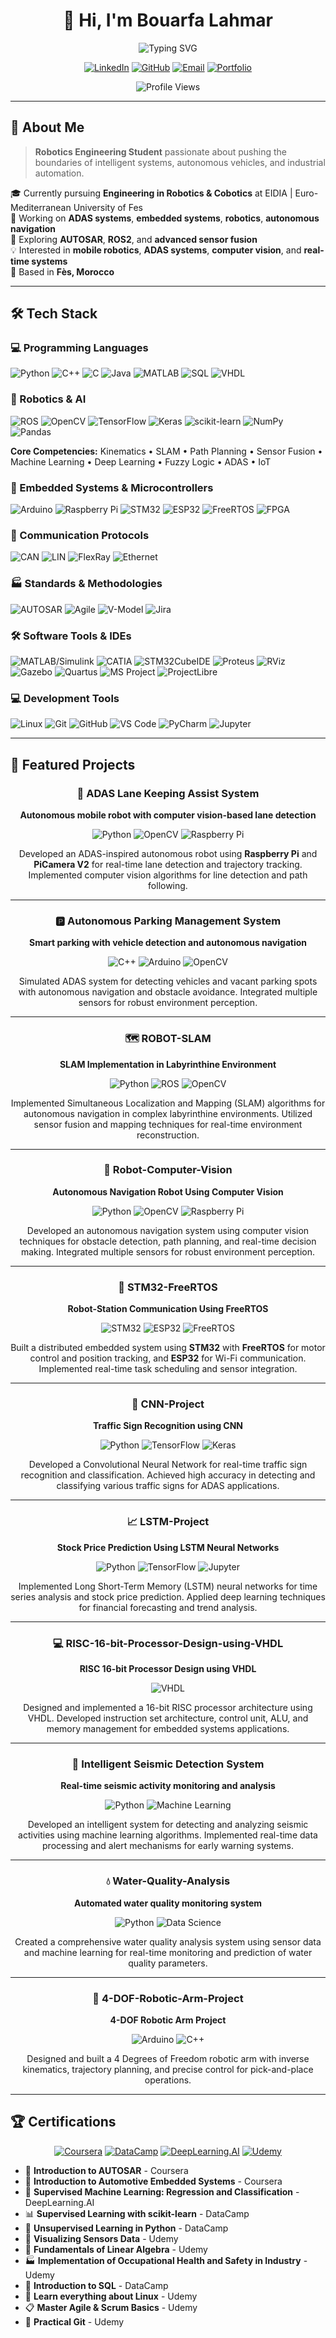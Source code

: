 <div align="center">
  
# 👋 Hi, I'm Bouarfa Lahmar

<img src="https://readme-typing-svg.herokuapp.com?font=Fira+Code&size=32&duration=2800&pause=2000&color=00ADD8&center=true&vCenter=true&width=600&lines=Robotics+%26+AI+Engineer;Mobile+%26+Industrial+Robotics;Embedded+Systems+Developer;ADAS+%26+Autonomous+Systems" alt="Typing SVG" />

[![LinkedIn](https://img.shields.io/badge/LinkedIn-0077B5?style=for-the-badge&logo=linkedin&logoColor=white)](https://linkedin.com/in/bouarfa-lahmar)
[![GitHub](https://img.shields.io/badge/GitHub-100000?style=for-the-badge&logo=github&logoColor=white)](https://github.com/bouarfa-lahmar)
[![Email](https://img.shields.io/badge/Email-D14836?style=for-the-badge&logo=gmail&logoColor=white)](mailto:bouarfa.lahmr@gmail.com)
[![Portfolio](https://img.shields.io/badge/Portfolio-FF5722?style=for-the-badge&logo=todoist&logoColor=white)](#)

![Profile Views](https://komarev.com/ghpvc/?username=bouarfa-lahmar&color=00ADD8&style=for-the-badge)

</div>

---

## 🚀 About Me

> **Robotics Engineering Student** passionate about pushing the boundaries of intelligent systems, autonomous vehicles, and industrial automation.

🎓 Currently pursuing **Engineering in Robotics & Cobotics** at EIDIA | Euro-Mediterranean University of Fes  
🔭 Working on **ADAS systems**, **embedded systems**, **robotics**, **autonomous navigation**  
🌱 Exploring **AUTOSAR**, **ROS2**, and **advanced sensor fusion**  
💡 Interested in **mobile robotics**, **ADAS systems**, **computer vision**, and **real-time systems**  
📍 Based in **Fès, Morocco**

---

## 🛠️ Tech Stack

### 💻 Programming Languages
![Python](https://img.shields.io/badge/Python-3776AB?style=for-the-badge&logo=python&logoColor=white)
![C++](https://img.shields.io/badge/C++-00599C?style=for-the-badge&logo=cplusplus&logoColor=white)
![C](https://img.shields.io/badge/C-A8B9CC?style=for-the-badge&logo=c&logoColor=black)
![Java](https://img.shields.io/badge/Java-ED8B00?style=for-the-badge&logo=openjdk&logoColor=white)
![MATLAB](https://img.shields.io/badge/MATLAB-0076A8?style=for-the-badge&logo=mathworks&logoColor=white)
![SQL](https://img.shields.io/badge/SQL-4479A1?style=for-the-badge&logo=mysql&logoColor=white)
![VHDL](https://img.shields.io/badge/VHDL-543978?style=for-the-badge&logo=xilinx&logoColor=white)

### 🤖 Robotics & AI
![ROS](https://img.shields.io/badge/ROS-22314E?style=for-the-badge&logo=ros&logoColor=white)
![OpenCV](https://img.shields.io/badge/OpenCV-5C3EE8?style=for-the-badge&logo=opencv&logoColor=white)
![TensorFlow](https://img.shields.io/badge/TensorFlow-FF6F00?style=for-the-badge&logo=tensorflow&logoColor=white)
![Keras](https://img.shields.io/badge/Keras-D00000?style=for-the-badge&logo=keras&logoColor=white)
![scikit-learn](https://img.shields.io/badge/scikit--learn-F7931E?style=for-the-badge&logo=scikitlearn&logoColor=white)
![NumPy](https://img.shields.io/badge/NumPy-013243?style=for-the-badge&logo=numpy&logoColor=white)
![Pandas](https://img.shields.io/badge/Pandas-150458?style=for-the-badge&logo=pandas&logoColor=white)

**Core Competencies:** Kinematics • SLAM • Path Planning • Sensor Fusion • Machine Learning • Deep Learning • Fuzzy Logic • ADAS • IoT

### 🔧 Embedded Systems & Microcontrollers
![Arduino](https://img.shields.io/badge/Arduino-00979D?style=for-the-badge&logo=arduino&logoColor=white)
![Raspberry Pi](https://img.shields.io/badge/Raspberry%20Pi-A22846?style=for-the-badge&logo=raspberrypi&logoColor=white)
![STM32](https://img.shields.io/badge/STM32-03234B?style=for-the-badge&logo=stmicroelectronics&logoColor=white)
![ESP32](https://img.shields.io/badge/ESP32-000000?style=for-the-badge&logo=espressif&logoColor=white)
![FreeRTOS](https://img.shields.io/badge/FreeRTOS-00979D?style=for-the-badge&logo=freertos&logoColor=white)
![FPGA](https://img.shields.io/badge/FPGA-FF6C37?style=for-the-badge&logo=xilinx&logoColor=white)

### 📡 Communication Protocols
![CAN](https://img.shields.io/badge/CAN-009639?style=for-the-badge&logo=canbus&logoColor=white)
![LIN](https://img.shields.io/badge/LIN-00599C?style=for-the-badge&logo=automotive&logoColor=white)
![FlexRay](https://img.shields.io/badge/FlexRay-0066B3?style=for-the-badge&logo=automotive&logoColor=white)
![Ethernet](https://img.shields.io/badge/Ethernet-0078D4?style=for-the-badge&logo=ethernet&logoColor=white)

### 🏭 Standards & Methodologies
![AUTOSAR](https://img.shields.io/badge/AUTOSAR-009639?style=for-the-badge&logo=automotive&logoColor=white)
![Agile](https://img.shields.io/badge/Agile-0052CC?style=for-the-badge&logo=jira&logoColor=white)
![V-Model](https://img.shields.io/badge/V--Model-FF6C37?style=for-the-badge&logo=automotive&logoColor=white)
![Jira](https://img.shields.io/badge/Jira-0052CC?style=for-the-badge&logo=jira&logoColor=white)

### 🛠️ Software Tools & IDEs
![MATLAB/Simulink](https://img.shields.io/badge/MATLAB%2FSimulink-0076A8?style=for-the-badge&logo=mathworks&logoColor=white)
![CATIA](https://img.shields.io/badge/CATIA-005386?style=for-the-badge&logo=dassaultsystemes&logoColor=white)
![STM32CubeIDE](https://img.shields.io/badge/STM32CubeIDE-03234B?style=for-the-badge&logo=stmicroelectronics&logoColor=white)
![Proteus](https://img.shields.io/badge/Proteus-1E88E5?style=for-the-badge&logo=proteus&logoColor=white)
![RViz](https://img.shields.io/badge/RViz-22314E?style=for-the-badge&logo=ros&logoColor=white)
![Gazebo](https://img.shields.io/badge/Gazebo-FF6C37?style=for-the-badge&logo=ros&logoColor=white)
![Quartus](https://img.shields.io/badge/Quartus-0071C5?style=for-the-badge&logo=intel&logoColor=white)
![MS Project](https://img.shields.io/badge/MS%20Project-217346?style=for-the-badge&logo=microsoft&logoColor=white)
![ProjectLibre](https://img.shields.io/badge/ProjectLibre-4285F4?style=for-the-badge&logo=project&logoColor=white)

### 💻 Development Tools
![Linux](https://img.shields.io/badge/Linux-FCC624?style=for-the-badge&logo=linux&logoColor=black)
![Git](https://img.shields.io/badge/Git-F05032?style=for-the-badge&logo=git&logoColor=white)
![GitHub](https://img.shields.io/badge/GitHub-181717?style=for-the-badge&logo=github&logoColor=white)
![VS Code](https://img.shields.io/badge/VS%20Code-007ACC?style=for-the-badge&logo=visualstudiocode&logoColor=white)
![PyCharm](https://img.shields.io/badge/PyCharm-000000?style=for-the-badge&logo=pycharm&logoColor=white)
![Jupyter](https://img.shields.io/badge/Jupyter-F37626?style=for-the-badge&logo=jupyter&logoColor=white)

---

## 🎯 Featured Projects

<div align="center">

### 🚗 ADAS Lane Keeping Assist System
**Autonomous mobile robot with computer vision-based lane detection**

![Python](https://img.shields.io/badge/Python-3776AB?style=flat-square&logo=python&logoColor=white)
![OpenCV](https://img.shields.io/badge/OpenCV-5C3EE8?style=flat-square&logo=opencv&logoColor=white)
![Raspberry Pi](https://img.shields.io/badge/Raspberry%20Pi-A22846?style=flat-square&logo=raspberrypi&logoColor=white)

Developed an ADAS-inspired autonomous robot using **Raspberry Pi** and **PiCamera V2** for real-time lane detection and trajectory tracking. Implemented computer vision algorithms for line detection and path following.

---

### 🅿️ Autonomous Parking Management System
**Smart parking with vehicle detection and autonomous navigation**

![C++](https://img.shields.io/badge/C++-00599C?style=flat-square&logo=cplusplus&logoColor=white)
![Arduino](https://img.shields.io/badge/Arduino-00979D?style=flat-square&logo=arduino&logoColor=white)
![OpenCV](https://img.shields.io/badge/OpenCV-5C3EE8?style=flat-square&logo=opencv&logoColor=white)

Simulated ADAS system for detecting vehicles and vacant parking spots with autonomous navigation and obstacle avoidance. Integrated multiple sensors for robust environment perception.

---

### 🗺️ ROBOT-SLAM
**SLAM Implementation in Labyrinthine Environment**

![Python](https://img.shields.io/badge/Python-3776AB?style=flat-square&logo=python&logoColor=white)
![ROS](https://img.shields.io/badge/ROS-22314E?style=flat-square&logo=ros&logoColor=white)
![OpenCV](https://img.shields.io/badge/OpenCV-5C3EE8?style=flat-square&logo=opencv&logoColor=white)

Implemented Simultaneous Localization and Mapping (SLAM) algorithms for autonomous navigation in complex labyrinthine environments. Utilized sensor fusion and mapping techniques for real-time environment reconstruction.

---

### 🤖 Robot-Computer-Vision
**Autonomous Navigation Robot Using Computer Vision**

![Python](https://img.shields.io/badge/Python-3776AB?style=flat-square&logo=python&logoColor=white)
![OpenCV](https://img.shields.io/badge/OpenCV-5C3EE8?style=flat-square&logo=opencv&logoColor=white)
![Raspberry Pi](https://img.shields.io/badge/Raspberry%20Pi-A22846?style=flat-square&logo=raspberrypi&logoColor=white)

Developed an autonomous navigation system using computer vision techniques for obstacle detection, path planning, and real-time decision making. Integrated multiple sensors for robust environment perception.

---

### 📡 STM32-FreeRTOS
**Robot-Station Communication Using FreeRTOS**

![STM32](https://img.shields.io/badge/STM32-03234B?style=flat-square&logo=stmicroelectronics&logoColor=white)
![ESP32](https://img.shields.io/badge/ESP32-000000?style=flat-square&logo=espressif&logoColor=white)
![FreeRTOS](https://img.shields.io/badge/FreeRTOS-00979D?style=flat-square&logo=freertos&logoColor=white)

Built a distributed embedded system using **STM32** with **FreeRTOS** for motor control and position tracking, and **ESP32** for Wi-Fi communication. Implemented real-time task scheduling and sensor integration.

---

### 🚦 CNN-Project
**Traffic Sign Recognition using CNN**

![Python](https://img.shields.io/badge/Python-3776AB?style=flat-square&logo=python&logoColor=white)
![TensorFlow](https://img.shields.io/badge/TensorFlow-FF6F00?style=flat-square&logo=tensorflow&logoColor=white)
![Keras](https://img.shields.io/badge/Keras-D00000?style=flat-square&logo=keras&logoColor=white)

Developed a Convolutional Neural Network for real-time traffic sign recognition and classification. Achieved high accuracy in detecting and classifying various traffic signs for ADAS applications.

---

### 📈 LSTM-Project
**Stock Price Prediction Using LSTM Neural Networks**

![Python](https://img.shields.io/badge/Python-3776AB?style=flat-square&logo=python&logoColor=white)
![TensorFlow](https://img.shields.io/badge/TensorFlow-FF6F00?style=flat-square&logo=tensorflow&logoColor=white)
![Jupyter](https://img.shields.io/badge/Jupyter-F37626?style=flat-square&logo=jupyter&logoColor=white)

Implemented Long Short-Term Memory (LSTM) neural networks for time series analysis and stock price prediction. Applied deep learning techniques for financial forecasting and trend analysis.

---

### 💻 RISC-16-bit-Processor-Design-using-VHDL
**RISC 16-bit Processor Design using VHDL**

![VHDL](https://img.shields.io/badge/VHDL-543978?style=flat-square&logo=xilinx&logoColor=white)

Designed and implemented a 16-bit RISC processor architecture using VHDL. Developed instruction set architecture, control unit, ALU, and memory management for embedded systems applications.

---

### 🌊 Intelligent Seismic Detection System
**Real-time seismic activity monitoring and analysis**

![Python](https://img.shields.io/badge/Python-3776AB?style=flat-square&logo=python&logoColor=white)
![Machine Learning](https://img.shields.io/badge/ML-FF6F00?style=flat-square&logo=tensorflow&logoColor=white)

Developed an intelligent system for detecting and analyzing seismic activities using machine learning algorithms. Implemented real-time data processing and alert mechanisms for early warning systems.

---

### 💧 Water-Quality-Analysis
**Automated water quality monitoring system**

![Python](https://img.shields.io/badge/Python-3776AB?style=flat-square&logo=python&logoColor=white)
![Data Science](https://img.shields.io/badge/Data%20Science-150458?style=flat-square&logo=pandas&logoColor=white)

Created a comprehensive water quality analysis system using sensor data and machine learning for real-time monitoring and prediction of water quality parameters.

---

### 🦾 4-DOF-Robotic-Arm-Project
**4-DOF Robotic Arm Project**

![Arduino](https://img.shields.io/badge/Arduino-00979D?style=flat-square&logo=arduino&logoColor=white)
![C++](https://img.shields.io/badge/C++-00599C?style=flat-square&logo=cplusplus&logoColor=white)

Designed and built a 4 Degrees of Freedom robotic arm with inverse kinematics, trajectory planning, and precise control for pick-and-place operations.

</div>

---

## 🏆 Certifications

<div align="center">

[![Coursera](https://img.shields.io/badge/Coursera-0056D2?style=for-the-badge&logo=coursera&logoColor=white)](https://coursera.org)
[![DataCamp](https://img.shields.io/badge/DataCamp-03EF62?style=for-the-badge&logo=datacamp&logoColor=white)](https://datacamp.com)
[![DeepLearning.AI](https://img.shields.io/badge/DeepLearning.AI-00ADD8?style=for-the-badge&logo=deeplearning&logoColor=white)](https://deeplearning.ai)
[![Udemy](https://img.shields.io/badge/Udemy-A435F0?style=for-the-badge&logo=udemy&logoColor=white)](https://udemy.com)

</div>

- 🚗 **Introduction to AUTOSAR** - Coursera
- 🔧 **Introduction to Automotive Embedded Systems** - Coursera
- 🤖 **Supervised Machine Learning: Regression and Classification** - DeepLearning.AI
- 📊 **Supervised Learning with scikit-learn** - DataCamp
- 🧠 **Unsupervised Learning in Python** - DataCamp
- 📡 **Visualizing Sensors Data** - Udemy
- 📐 **Fundamentals of Linear Algebra** - Udemy
- 🏭 **Implementation of Occupational Health and Safety in Industry** - Udemy
- 💾 **Introduction to SQL** - DataCamp
- 🐧 **Learn everything about Linux** - Udemy
- 📋 **Master Agile & Scrum Basics** - Udemy
- 🔀 **Practical Git** - Udemy
